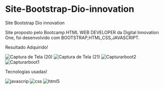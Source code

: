 # Site-Bootstrap-Dio-innovation

 Site Bootstrap Dio innovation

Site proposto pelo Bootcamp HTML WEB DEVELOPER da Digital Innovation One, foi desenvolvido com BOOTSTRAP,HTML,CSS,JAVASCRIPT.

Resultado Adquirido!

![Captura de Tela (20)](https://user-images.githubusercontent.com/67304312/93305597-17589f00-f7d5-11ea-85fb-df155ad8be5a.png)
![Captura de Tela (21)](https://user-images.githubusercontent.com/67304312/93305599-1889cc00-f7d5-11ea-97e3-d87ffef5c682.png)
![Capturarboot2](https://user-images.githubusercontent.com/67304312/93305641-293a4200-f7d5-11ea-89fb-a6c240825918.PNG)
![Capturarboot1](https://user-images.githubusercontent.com/67304312/93305659-32c3aa00-f7d5-11ea-8f96-d4757791d99c.PNG)

Tecnologias usadas!

![javascrip](https://user-images.githubusercontent.com/67304312/93305688-3ce5a880-f7d5-11ea-98be-1450ab9ae211.png)
![css](https://user-images.githubusercontent.com/67304312/93305704-4242f300-f7d5-11ea-8bc0-3b3c44de1060.png)
![html5](https://user-images.githubusercontent.com/67304312/93305716-4707a700-f7d5-11ea-9e63-51cabdd33f9a.png)
